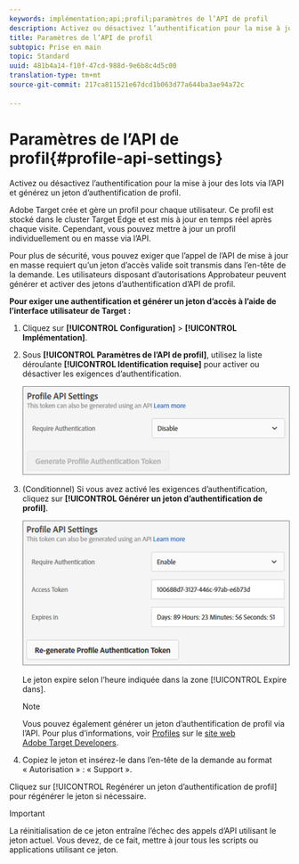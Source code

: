 ```yaml
---
keywords: implémentation;api;profil;paramètres de l’API de profil
description: Activez ou désactivez l’authentification pour la mise à jour des lots via l’API et générez un jeton d’authentification de profil.
title: Paramètres de l’API de profil
subtopic: Prise en main
topic: Standard
uuid: 481b4a14-f10f-47cd-988d-9e6b8c4d5c00
translation-type: tm+mt
source-git-commit: 217ca811521e67dcd1b063d77a644ba3ae94a72c

---
```



# Paramètres de l’API de profil{#profile-api-settings}

Activez ou désactivez l’authentification pour la mise à jour des lots via l’API et générez un jeton d’authentification de profil.

Adobe Target crée et gère un profil pour chaque utilisateur. Ce profil est stocké dans le cluster Target Edge et est mis à jour en temps réel après chaque visite. Cependant, vous pouvez mettre à jour un profil individuellement ou en masse via l’API.

Pour plus de sécurité, vous pouvez exiger que l’appel de l’API de mise à jour en masse requiert qu’un jeton d’accès valide soit transmis dans l’en-tête de la demande. Les utilisateurs disposant d’autorisations Approbateur peuvent générer et activer des jetons d’authentification d’API de profil.

**Pour exiger une authentification et générer un jeton d’accès à l’aide de l’interface utilisateur de Target :**

1. Cliquez sur **[!UICONTROL Configuration]** &gt; **[!UICONTROL Implémentation]**.
1. Sous **[!UICONTROL Paramètres de l’API de profil]**, utilisez la liste déroulante **[!UICONTROL Identification requise]** pour activer ou désactiver les exigences d’authentification.

   ![](assets/profile_api_settings.png)

1. (Conditionnel) Si vous avez activé les exigences d’authentification, cliquez sur **[!UICONTROL Générer un jeton d’authentification de profil]**.

   ![](assets/profile_api_settings_2.png)

   Le jeton expire selon l’heure indiquée dans la zone [!UICONTROL Expire dans].

   >[!NOTE]
   >
   >Vous pouvez également générer un jeton d’authentification de profil via l’API. Pour plus d’informations, voir [Profiles](https://developers.adobetarget.com/api/#profiles) sur le [site web Adobe Target Developers](https://developers.adobetarget.com/).

1. Copiez le jeton et insérez-le dans l’en-tête de la demande au format « Autorisation » : « Support ».

Cliquez sur [!UICONTROL Regénérer un jeton d’authentification de profil] pour régénérer le jeton si nécessaire.

>[!IMPORTANT]
>
>La réinitialisation de ce jeton entraîne l’échec des appels d’API utilisant le jeton actuel. Vous devez, de ce fait, mettre à jour tous les scripts ou applications utilisant ce jeton.

